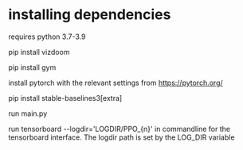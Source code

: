 # installing dependencies

requires python 3.7-3.9

pip install vizdoom

pip install gym

install pytorch with the relevant settings from https://pytorch.org/

pip install stable-baselines3[extra]

run main.py

run tensorboard --logdir='LOGDIR/PPO_{n}' in commandline for
the tensorboard interface. The logdir path is set by the LOG_DIR variable
